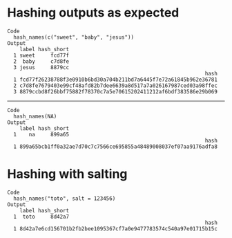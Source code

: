 # Hashing outputs as expected

    Code
      hash_names(c("sweet", "baby", "jesus"))
    Output
        label hash_short
      1 sweet     fcd77f
      2  baby     c7d8fe
      3 jesus     8879cc
                                                                    hash
      1 fcd77f26238788f3e0910b6bd30a704b211bd7a6445f7e72a61845b962e36781
      2 c7d8fe7679403e99cf48afd82b7dee6639a8d517a7a026167987ced03a98ffec
      3 8879ccbd8f26bbf75882f78370c7a5e70615202411212af6bdf383586e29b069

---

    Code
      hash_names(NA)
    Output
        label hash_short
      1    na     899a65
                                                                    hash
      1 899a65bcb1ff0a32ae7d70c7c7566ce695855a48489008037ef07aa9176adfa8

# Hashing with salting

    Code
      hash_names("toto", salt = 123456)
    Output
        label hash_short
      1  toto     8d42a7
                                                                    hash
      1 8d42a7e6cd156701b2fb2bee1095367cf7a0e9477783574c540a97e01715b15c

